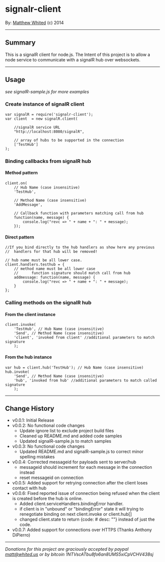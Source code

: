 ﻿# signalr-client

By: [Matthew Whited](mailto:matt@whited.us?subject=signalr-client)  (c) 2014
_____________________________________

## Summary

This is a signalR client for node.js.  The Intent of this project is to allow a node service
to communicate with a signalR hub over websockets.  

_____________________________________

## Usage

_see signalR-sample.js for more examples_

### Create instance of signalR client

	var signalR = require('signalr-client');
	var client  = new signalR.client(

		//signalR service URL
		"http://localhost:8080/signalR",

		// array of hubs to be supported in the connection
		['TestHub']
	);

### Binding callbacks from signalR hub

#### Method pattern

	client.on(
		// Hub Name (case insensitive)
		'TestHub',	

		// Method Name (case insensitive)
		'AddMessage',	

		// Callback function with parameters matching call from hub
		function(name, message) { 
			console.log("revc => " + name + ": " + message); 
		});

#### Direct pattern

	//If you bind directly to the hub handlers as show here any previous
	//	handlers for that hub will be removed!

	// hub name must be all lower case.
	client.handlers.testhub = { 
		// method name must be all lower case
		//		function signature should match call from hub
		addmessage: function(name, message) { 
			console.log("revc => " + name + ": " + message); 
		}
	};

### Calling methods on the signalR hub

#### From the client instance

    client.invoke(
		'TestHub', // Hub Name (case insensitive)
		'Send',	// Method Name (case insensitive)
		'client', 'invoked from client' //additional parameters to match signature
		);

#### From the hub instance

	var hub = client.hub('TestHub'); // Hub Name (case insensitive)
	hub.invoke(
		'Send',	// Method Name (case insensitive) 
		'hub', 'invoked from hub' //additional parameters to match called signature
		);
_____________________________________

## Change History

* v0.0.1: Initial Release
* v0.0.2: No functional code changes
	* Update ignore list to exclude project build files
	* Cleaned up README.md and added code samples
	* Updated signalR-sample.js to match samples
* v0.0.3: No functional code changes
	* Updated README.md and signalR-sample.js to correct minor spelling mistakes
* v0.0.4: Corrected messageid for payloads sent to server/hub
	* messageid should increment for each message in the connection instead
	* reset messageid on connection
* v0.0.5: Added support for retrying connection after the client loses contact with hub
* v0.0.6: Fixed reported issue of connection being refused when the client is created before the hub is online.  
    * Added client.serviceHandlers.bindingError handler.
    * if client is in "unbound" or "bindingError" state it will trying to renegotiate binding on next client.invoke or client.hub[]
	* changed client.state to return {code: # desc: ""} instead of just the code.
* v0.0.7: Added support for connections over HTTPS (Thanks Anthony DiPierro)

_____________________________________

_Donations for this project are graciously accepted by paypal <matt@whited.us>
or by bitcoin 1NTVscATbu8fo6an8UMS5xiCpVCHV438sj_

